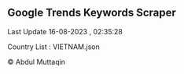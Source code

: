 

## Google Trends Keywords Scraper 
 
Last Update 16-08-2023 , 02:35:28

Country List :
VIETNAM.json



© Abdul Muttaqin 
